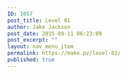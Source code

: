 ```yaml
---
ID: 1057
post_title: Level 01
author: Jake Jackson
post_date: 2015-09-11 06:23:09
post_excerpt: ""
layout: nav_menu_item
permalink: https://make.pv/level-01/
published: true
---
```

